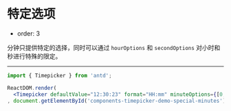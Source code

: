 # 特定选项

-	order: 3

分钟只提供特定的选择，同时可以通过 `hourOptions` 和 `secondOptions` 对小时和秒进行特殊的限定。

---

````jsx
import { Timepicker } from 'antd';

ReactDOM.render(
  <Timepicker defaultValue="12:30:23" format="HH:mm" minuteOptions={[0, 30]} />
, document.getElementById('components-timepicker-demo-special-minutes'));
````
